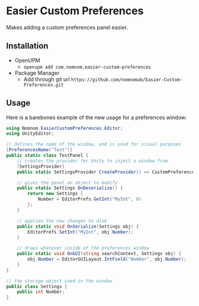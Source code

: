 # Easier Custom Preferences
Makes adding a custom preferences panel easier.

## Installation
- OpenUPM
	- `openupm add com.nomnom.easier-custom-preferences`
- Package Manager
	- Add through git url `https://github.com/nomnomab/Easier-Custom-Preferences.git`

## Usage
Here is a barebones example of the new usage for a preferences window:
```c#
using Nomnom.EasierCustomPreferences.Editor;
using UnityEditor;

// defines the name of the window, and is used for visual purposes
[PreferencesName("Test")]
public static class TestPanel {
	// creates the provider for Unity to inject a window from
	[SettingsProvider]
	public static SettingsProvider CreateProvider() => CustomPreferences.GetProvider(typeof(TestPanel));

	// gives the panel an object to modify
	public static Settings OnDeserialize() {
		return new Settings {
			Number = EditorPrefs.GetInt("MyInt", 0)
		};
	}

	// applies the new changes to disk
	public static void OnSerialize(Settings obj) {
		EditorPrefs.SetInt("MyInt", obj.Number);
	}

	// draws whatever inside of the preferences window
	public static void OnGUI(string searchContext, Settings obj) {
		obj.Number = EditorGUILayout.IntField("Number", obj.Number);
	}
}

// the storage object used in the window
public class Settings {
	public int Number;
}
```